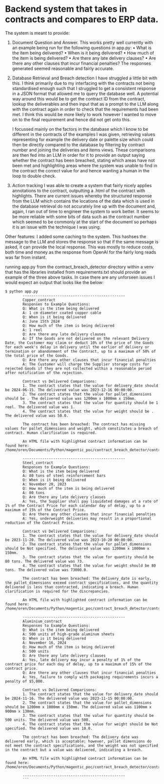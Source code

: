# Backend system that takes in contracts and compares to ERP data.

The system is meant to provide:

1. Document Question and Answer.
    This works pretty well currently with an example being run for the following questions in app.py:
    • What is the item being delivered?
    • When is it being delivered?
    • How much of the item is being delivered?
    • Are there any late delivery clauses?
    • Are there any other clauses that incur financial penalties? 
    The responses generated seemed reasonable and fairly accurate.

2. Database Retrieval and Breach detection
    I have struggled a little bit with this. I think primarily due to my interfacing with the contracts not being standardised enough such that I struggled to get a consistent response in a JSON format that allowed me to query the database well. A potential way around this would be to get the contract ID from the contract, lookup the deliverables and then input that as a prompt to the LLM along with the contract again in order to check that the requirements had been met. I think this would be more likely to work however I wanted to move on to the final requirement and hence did not get onto this.

    I focussed mainly on the factors in the database which I know to be different in the contracts of the examples I was given, retrieving values representing for example the delivery date or palette size which could then be directly compared to the database by filtering by contract number and joining the deliveries and items views. These comparisons are then fed into an LLM in order for it to provide an output saying whether the contract has been breached, stating which areas have not been met and highlighting areas where the system was unable to find in the contract the correct value for and hence wanting a human in the loop to double check.

3. Action tracking
    I was able to create a system that fairly nicely applies annotations to the contract, outputting a .html of the contract with highlights. There are current issues whereby the structured response from the LLM which contains the locations of the data which is used in the database retrieval do not accurately line up with the document and, again, I ran out of time to engineer the system to work better. It seems to be more reliable with some bits of data such as the contract number which seemed to be commonly at the start of the document so perhaps it is an issue with the technique I was using.

Other features:
    I added some caching to the system. This hashses the message to the LLM and stores the response so that if the same message is asked, it can provide the local response. This was mostly to reduce costs, both time and money as the response from OpenAI for the fairly long reads was far from instant.

running app.py from the contract_breach_detector directory within a venv that has the libraries installed from requirements.txt should provide an example of the three above tasks. In case there are any unforseen issues I would expect an output that looks like the below:
```
$ python app.py
        -----------------------------------------------
        Copper_contract
        Responses to Example Questions:
        Q: What is the item being delivered
        A: 1 cm diameter coated copper cable
        Q: When is it being delivered
        A: June 15th 2024
        Q: How much of the item is being delivered
        A: 1 reel
        Q: Are there any late delivery clauses
        A: If the Goods are not delivered on the relevant Delivery Date, the Customer may claim or deduct 10% of the price of the Goods for each week's delay in delivery until the earlier of delivery or termination or abandonment of the Contract, up to a maximum of 50% of the total price of the Goods.
        Q: Are there any other clauses that incur financial penalties
        A: The Customer will charge the Supplier storage costs for rejected Goods if they are not collected within a reasonable period after notification of the rejection.

        Contract vs Delivered Comparisons:
        1. The contract states that the value for delivery_date should be 2024-06-15. The delivered value was 2023-12-16 00:00:00.
        2. The contract states that the value for pallet_dimensions should be . The delivered value was 1200mm x 1000mm x 150mm.
        3. The contract states that the value for quantity should be 1 reel. The delivered value was 1.
        4. The contract states that the value for weight should be . The delivered value was 50.0.

        The contract has been breached: The contract has missing values for pallet_dimensions and weight, which constitutes a breach of contract. Human clarification is required.

        An HTML file with highlighted contract information can be found here: /home/oren/Documents/Python/magentic_poc/contract_breach_detector/contracts/highlighted/Copper_contract.html

        -----------------------------------------------
        Steel_contract
        Responses to Example Questions:
        Q: What is the item being delivered
        A: 80 tons of steel reinforcement bars
        Q: When is it being delivered
        A: November 20, 2023
        Q: How much of the item is being delivered
        A: 80 tons
        Q: Are there any late delivery clauses
        A: Yes, the Supplier shall pay liquidated damages at a rate of 1% of the Contract Price for each calendar day of delay, up to a maximum of 15% of the Contract Price.
        Q: Are there any other clauses that incur financial penalties
        A: Yes, underweight deliveries may result in a proportional reduction of the Contract Price.

        Contract vs Delivered Comparisons:
        1. The contract states that the value for delivery_date should be 2023-11-20. The delivered value was 2023-10-20 00:00:00.
        2. The contract states that the value for pallet_dimensions should be Not specified. The delivered value was 1200mm x 1000mm x 150mm.
        3. The contract states that the value for quantity should be 80 tons. The delivered value was 73.
        4. The contract states that the value for weight should be 80 tons. The delivered value was 73000.0.

        The contract has been breached: The delivery_date is early, the pallet_dimensions exceed contract specifications, and the quantity delivered is less than contracted, indicating a breach. Human clarification is required for the discrepancies.

        An HTML file with highlighted contract information can be found here: /home/oren/Documents/Python/magentic_poc/contract_breach_detector/contracts/highlighted/Steel_contract.html

        -----------------------------------------------
        Aluminium_contract
        Responses to Example Questions:
        Q: What is the item being delivered
        A: 500 units of high-grade aluminum sheets
        Q: When is it being delivered
        A: November 16, 2024
        Q: How much of the item is being delivered
        A: 500 units
        Q: Are there any late delivery clauses
        A: Yes, late delivery may incur a penalty of 1% of the contract price for each day of delay, up to a maximum of 15% of the contract price.
        Q: Are there any other clauses that incur financial penalties
        A: Yes, failure to comply with packaging requirements incurs a penalty of $5,000.

        Contract vs Delivered Comparisons:
        1. The contract states that the value for delivery_date should be 2024-11-16. The delivered value was 2023-11-15 00:00:00.
        2. The contract states that the value for pallet_dimensions should be 1200mm x 1000mm x 150mm. The delivered value was 1100mm x 900mm x 130mm.
        3. The contract states that the value for quantity should be 500 units. The delivered value was 500.
        4. The contract states that the value for weight should be Not specified. The delivered value was 10.0.

        The contract has been breached: The delivery date was delivered early, which is acceptable; however, pallet dimensions do not meet the contract specifications, and the weight was not specified in the contract but a value was delivered, indicating a breach.

        An HTML file with highlighted contract information can be found here: /home/oren/Documents/Python/magentic_poc/contract_breach_detector/contracts/highlighted/Aluminium_contract.html

        -----------------------------------------------
        ```